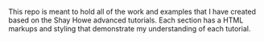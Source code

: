 This repo is meant to hold all of the work and examples that I have created based on the Shay Howe advanced tutorials. Each section has a HTML markups and styling that demonstrate my understanding of each tutorial.
